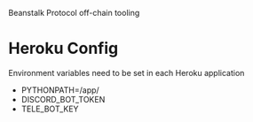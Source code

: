 Beanstalk Protocol off-chain tooling

# Heroku Config

Environment variables need to be set in each Heroku application
- PYTHONPATH=/app/
- DISCORD_BOT_TOKEN
- TELE_BOT_KEY

